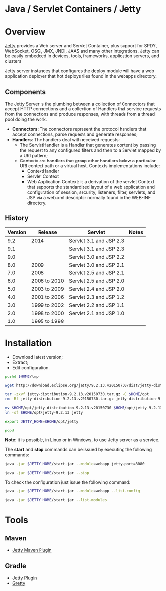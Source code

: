 ﻿Java / Servlet Containers / Jetty
=================================

# Overview

[Jetty](http://www.eclipse.org/jetty/) provides a Web server and Servlet Container, plus support for SPDY, WebSocket, OSGi, JMX, JNDI, JAAS and many other integrations. Jetty can be easily embedded in devices, tools, frameworks, application servers, and clusters

Jetty server instances that configures the deploy module will have a web application deployer that hot deploys files found in the webapps directory.

## Components

The Jetty Server is the plumbing between a collection of Connectors that accept HTTP connections and a collection of Handlers that service requests from the connections and produce responses, with threads from a thread pool doing the work.

- **Connectors**: The connectors represent the protocol handlers that accept connections, parse requests and generate responses;
- **Handlers**: The handlers deal with received requests:
  - The ServletHandler is a Handler that generates content by passing the request to any configured filters and then to a Servlet mapped by a URI pattern;
  - Contexts are handlers that group other handlers below a particular URI context path or a virtual host. Contexts implementations include:
      - ContextHandler
      - Servlet Context
      - Web Application Context: is a derivation of the servlet Context that supports the standardized layout of a web application and configuration of session, security, listeners, filter, servlets, and JSP via a web.xml descriptor normally found in the WEB-INF directory.

## History

| Version | Release      | Servlet | Notes |
|---------|--------------|---------|-------|
| 9.2     | 2014         | Servlet 3.1 and JSP 2.3 | |
| 9.1     |              | Servlet 3.1 and JSP 2.3 | |
| 9.0     |              | Servlet 3.0 and JSP 2.2 | |
| 8.0     | 2009         | Servlet 3.0 and JSP 2.1 | |
| 7.0     | 2008         | Servlet 2.5 and JSP 2.1 | |
| 6.0     | 2006 to 2010 | Servlet 2.5 and JSP 2.0 | |
| 5.0     | 2003 to 2009 | Servlet 2.4 and JSP 2.0 | |
| 4.0     | 2001 to 2006 | Servlet 2.3 and JSP 1.2 | |
| 3.0     | 1999 to 2002 | Servlet 2.2 and JSP 1.1 | |
| 2.0     | 1998 to 2000 | Servlet 2.1 and JSP 1.0 | |
| 1.0     | 1995 to 1998 |                         | |

# Installation

- Download latest version;
- Extract;
- Edit configuration.

```bash
pushd $HOME/tmp

wget http://download.eclipse.org/jetty/9.2.13.v20150730/dist/jetty-distribution-9.2.13.v20150730.tar.gz

tar -zxvf jetty-distribution-9.2.13.v20150730.tar.gz -C $HOME/opt
rm -Rf jetty-distribution-9.2.13.v20150730.tar.gz jetty-distribution-9.2.13.v20150730/

mv $HOME/opt/jetty-distribution-9.2.13.v20150730 $HOME/opt/jetty-9.2.13
ln -sf $HOME/opt/jetty-9.2.13 jetty

export JETTY_HOME=$HOME/opt/jetty

popd
```

**Note**: it is possible, in Linux or in Windows, to use Jetty server as a service.

The **start** and **stop** commands can be issued by executing the following commands:

```bash
java -jar $JETTY_HOME/start.jar --module=webapp jetty.port=8080

java -jar $JETTY_HOME/start.jar --stop
```

To check the configuration just issue the following command:

```bash
java -jar $JETTY_HOME/start.jar --module=webapp --list-config

java -jar $JETTY_HOME/start.jar --list-modules
```

# Tools

## Maven

- [Jetty Maven Plugin](http://www.eclipse.org/jetty/documentation/current/jetty-maven-plugin.html)

## Gradle

- [Jetty Plugin](https://docs.gradle.org/current/userguide/jetty_plugin.html)
- [Gretty](https://github.com/akhikhl/gretty)
